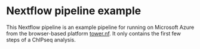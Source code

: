 # Nextflow pipeline example 
This Nextflow pipeline is an example pipeline for running on Microsoft Azure from the browser-based platform [tower.nf](https://tower.nf). It only contains the first few steps of a ChIPseq analysis. 

